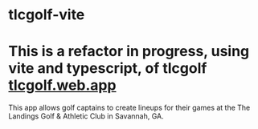 # tlcgolf-vite

# This is a refactor in progress, using vite and typescript, of tlcgolf [tlcgolf.web.app](https://tlcgolf.web.app)
This app allows golf captains to create lineups for their games at the The Landings Golf & Athletic Club in Savannah, GA.
